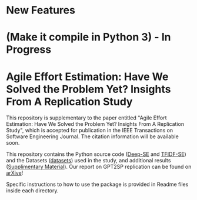 
# New Features

# (Make it compile in Python 3) - In Progress


# Agile Effort Estimation: Have We Solved the Problem Yet? Insights From A Replication Study

This repository is supplementary to the paper entitled "Agile Effort Estimation: Have We Solved the Problem Yet? Insights From A Replication Study", which is accepted for publication in the IEEE Transactions on Software Engineering Journal. The citation information will be available soon. 

This repository contains the Python source code ([Deep-SE](Deep-SE) and [TFIDF-SE](TFIDF-SE)) and the Datasets ([datasets](datasets)) used in the study, and additional results ([Supplimentary Material](OnlineAppendix/SupplementaryMaterial_AgileEffortEstimation_HaveWeSolvedTheProblemYet_InsightsFromAReplicationStudy.pdf)).
Our report on GPT2SP replication can be found on [arXive](https://arxiv.org/abs/2209.00437)!

Specific instructions to how to use the package is provided in Readme files inside each directory. 
